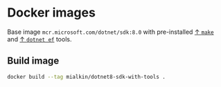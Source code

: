 # Docker images

Base image `mcr.microsoft.com/dotnet/sdk:8.0` with pre-installed [↑ `make`](https://en.wikipedia.org/wiki/Make_(software)) and [↑ `dotnet ef`](https://learn.microsoft.com/en-us/ef/core/cli/dotnet) tools.

## Build image

```bash
docker build --tag mialkin/dotnet8-sdk-with-tools .
```
